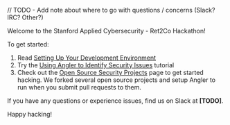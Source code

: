 // TODO - Add note about where to go with questions / concerns (Slack? IRC? Other?)

Welcome to the Stanford Applied Cybersecurity - Ret2Co Hackathon!

To get started:

1. Read [Setting Up Your Development Environment](https://github.com/returntocorp-hackathon/hackathon002/wiki/Setting-Up-Your-Development-Environment)
2. Try the [Using Angler to Identify Security Issues](https://github.com/returntocorp-hackathon/hackathon002/wiki/Using-Angler-to-Identify-Security-Issues) tutorial
3. Check out the [Open Source Security Projects](https://github.com/returntocorp-hackathon/hackathon002/wiki/Open-Source-Security-Projects) page to get started hacking. We forked several open source projects and setup Angler to run when you submit pull requests to them.

If you have any questions or experience issues, find us on Slack at **[TODO]**.

Happy hacking!